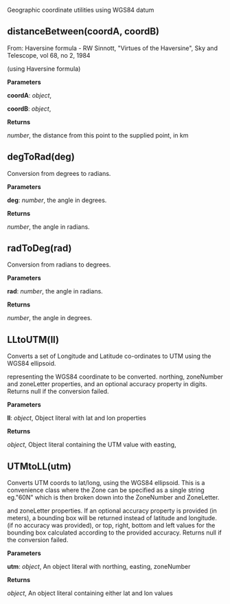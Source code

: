 Geographic coordinate utilities using WGS84 datum

distanceBetween(coordA, coordB)
-------------------------------
From: Haversine formula - RW Sinnott, "Virtues of the Haversine",
Sky and Telescope, vol 68, no 2, 1984

(using Haversine formula)



**Parameters**

**coordA**:  *object*,  


**coordB**:  *object*,  


**Returns**

*number*,  the distance from this point to the supplied point, in km

degToRad(deg)
-------------
Conversion from degrees to radians.



**Parameters**

**deg**:  *number*,  the angle in degrees.

**Returns**

*number*,  the angle in radians.

radToDeg(rad)
-------------
Conversion from radians to degrees.



**Parameters**

**rad**:  *number*,  the angle in radians.

**Returns**

*number*,  the angle in degrees.

LLtoUTM(ll)
-----------
Converts a set of Longitude and Latitude co-ordinates to UTM
using the WGS84 ellipsoid.

representing the WGS84 coordinate to be converted.
northing, zoneNumber and zoneLetter properties, and an optional
accuracy property in digits. Returns null if the conversion failed.


**Parameters**

**ll**:  *object*,  Object literal with lat and lon properties

**Returns**

*object*,  Object literal containing the UTM value with easting,

UTMtoLL(utm)
------------
Converts UTM coords to lat/long, using the WGS84 ellipsoid. This is a convenience
class where the Zone can be specified as a single string eg."60N" which
is then broken down into the ZoneNumber and ZoneLetter.

and zoneLetter properties. If an optional accuracy property is
provided (in meters), a bounding box will be returned instead of
latitude and longitude.
(if no accuracy was provided), or top, right, bottom and left values
for the bounding box calculated according to the provided accuracy.
Returns null if the conversion failed.


**Parameters**

**utm**:  *object*,  An object literal with northing, easting, zoneNumber

**Returns**

*object*,  An object literal containing either lat and lon values

